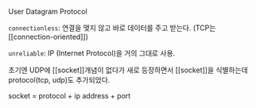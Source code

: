 User Datagram Protocol

`connectionless`: 연결을 맺지 않고 바로 데이터를 주고 받는다.
(TCP는 [[connection-oriented]])

`unreliable`: IP (Internet Protocol)을 거의 그대로 사용.

초기엔 UDP에 [[socket]]개념이 없다가 새로 등장하면서 [[socket]]을 식별하는데 protocol(tcp, udp)도 추가되었다.

socket = protocol + ip address + port